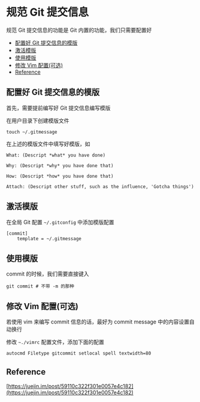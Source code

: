 # 规范 Git 提交信息

规范 Git 提交信息的功能是 Git 内置的功能，我们只需要配置好

- [配置好 Git 提交信息的模版](#配置好-git-提交信息的模版)
- [激活模版](#激活模版)
- [使用模版](#使用模版)
- [修改 Vim 配置(可选)](#修改-vim-配置可选)
- [Reference](#reference)

## 配置好 Git 提交信息的模版

首先，需要提前编写好 Git 提交信息编写模版

在用户目录下创建模版文件

```shell
touch ~/.gitmessage
```

在上述的模版文件中填写好模版，如

```
What: (Descript *what* you have done)

Why: (Descript *why* you have done that)

How: (Descript *how* you have done that)

Attach: (Descript other stuff, such as the influence, 'Gotcha things')

```

## 激活模版

在全局 Git 配置 `~/.gitconfig` 中添加模版配置

```
[commit]
    template = ~/.gitmessage
```

## 使用模版

commit 的时候，我们需要直接键入

```shell
git commit # 不带 -m 的那种
```

## 修改 Vim 配置(可选)

若使用 vim 来编写 commit 信息的话，最好为 commit message 中的内容设置自动换行

修改 `~./vimrc` 配置文件，添加下面的配置

```
autocmd Filetype gitcommit setlocal spell textwidth=80
```

## Reference

[https://juejin.im/post/59110c322f301e0057e4c182](https://juejin.im/post/59110c322f301e0057e4c182)


